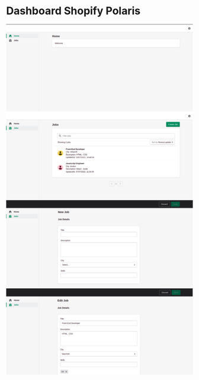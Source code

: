 # Dashboard Shopify Polaris

![Home Page](https://github.com/AmirrHosein/dashboard-shopify-polaris/blob/master/images/Home.png)
![JobsList Page](https://github.com/AmirrHosein/dashboard-shopify-polaris/blob/master/images/JobsList.png)
![NewJob Page](https://github.com/AmirrHosein/dashboard-shopify-polaris/blob/master/images/NewJob.png)
![EditJob Page](https://github.com/AmirrHosein/dashboard-shopify-polaris/blob/master/images/EditJob.png)
